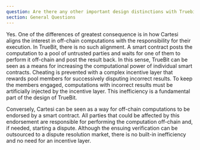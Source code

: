 ```yaml
---
question: Are there any other important design distinctions with Truebit?
section: General Questions
---
```


Yes. One of the differences of greatest consequence is in how Cartesi aligns the interest in off-chain computations with the responsibility for their execution. In TrueBit, there is no such alignment. A smart contract posts the computation to a pool of untrusted parties and waits for one of them to perform it off-chain and post the result back. In this sense, TrueBit can be seen as a means for increasing the computational power of individual smart contracts. Cheating is prevented with a complex incentive layer that rewards pool members for successively disputing incorrect results. To keep the members engaged, computations with incorrect results must be artificially injected by the incentive layer. This inefficiency is a fundamental part of the design of TrueBit.

Conversely, Cartesi can be seen as a way for off-chain computations to be endorsed by a smart contract. All parties that could be affected by this endorsement are responsible for performing the computation off-chain and, if needed, starting a dispute. Although the ensuing verification can be outsourced to a dispute resolution market, there is no built-in inefficiency and no need for an incentive layer.